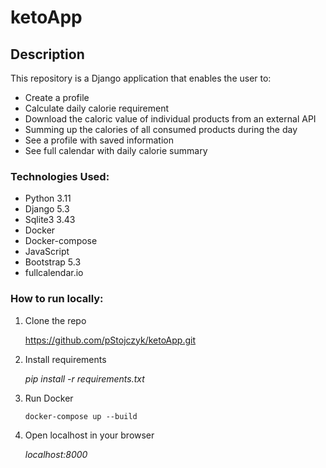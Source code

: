 # ketoApp 

## Description

This repository is a Django application that enables the user to:

- Create a profile 
- Calculate daily calorie requirement
- Download the caloric value of individual products from an external API
- Summing up the calories of all consumed products during the day
- See a profile with saved information
- See full calendar with daily calorie summary

### Technologies Used:

- Python 3.11
- Django 5.3
- Sqlite3 3.43
- Docker
- Docker-compose
- JavaScript
- Bootstrap 5.3
- fullcalendar.io

### How to run locally:

1. Clone the repo

    https://github.com/pStojczyk/ketoApp.git

2. Install requirements
 
    _pip install -r requirements.txt_

3. Run Docker

    `docker-compose up --build`

4. Open localhost in your browser

    _localhost:8000_